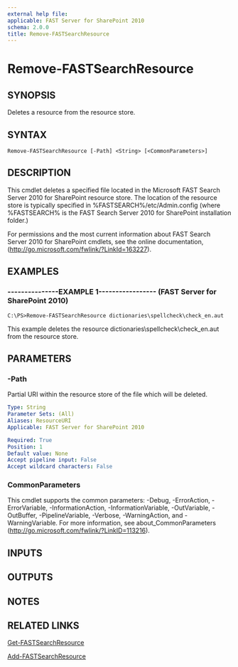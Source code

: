 ```yaml
---
external help file: 
applicable: FAST Server for SharePoint 2010
schema: 2.0.0
title: Remove-FASTSearchResource
---
```


# Remove-FASTSearchResource

## SYNOPSIS
Deletes a resource from the resource store.

## SYNTAX

```
Remove-FASTSearchResource [-Path] <String> [<CommonParameters>]
```

## DESCRIPTION
This cmdlet deletes a specified file located in the Microsoft FAST Search Server 2010 for SharePoint resource store.
The location of the resource store is typically specified in %FASTSEARCH%/etc/Admin.config (where %FASTSEARCH% is the FAST Search Server 2010 for SharePoint installation folder.)

For permissions and the most current information about FAST Search Server 2010 for SharePoint cmdlets, see the online documentation, (http://go.microsoft.com/fwlink/?LinkId=163227).

## EXAMPLES

### ---------------EXAMPLE 1----------------- (FAST Server for SharePoint 2010)
```
C:\PS>Remove-FASTSearchResource dictionaries\spellcheck\check_en.aut
```

This example deletes the resource dictionaries\spellcheck\check_en.aut from the resource store.

## PARAMETERS

### -Path
Partial URI within the resource store of the file which will be deleted.

```yaml
Type: String
Parameter Sets: (All)
Aliases: ResourceURI
Applicable: FAST Server for SharePoint 2010

Required: True
Position: 1
Default value: None
Accept pipeline input: False
Accept wildcard characters: False
```

### CommonParameters
This cmdlet supports the common parameters: -Debug, -ErrorAction, -ErrorVariable, -InformationAction, -InformationVariable, -OutVariable, -OutBuffer, -PipelineVariable, -Verbose, -WarningAction, and -WarningVariable. For more information, see about_CommonParameters (http://go.microsoft.com/fwlink/?LinkID=113216).

## INPUTS

## OUTPUTS

## NOTES

## RELATED LINKS

[Get-FASTSearchResource](Get-FASTSearchResource.md)

[Add-FASTSearchResource](Add-FASTSearchResource.md)

